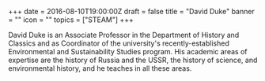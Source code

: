 +++
date = 2016-08-10T19:00:00Z
draft = false
title = "David Duke"
banner = ""
icon = ""
topics = ["STEAM"]
+++

David Duke is an Associate Professor in the Department of History and Classics and as Coordinator of the university's recently-established Environmental and Sustainability Studies program. His academic areas of expertise are the history of Russia and the USSR, the history of science, and environmental history, and he teaches in all these areas.